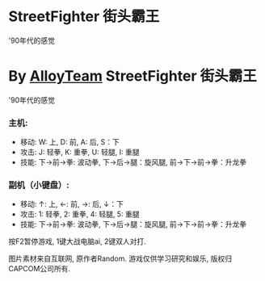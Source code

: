 StreetFighter 街头霸王
======================
'90年代的感觉

By [AlloyTeam](http://www.AlloyTeam.com/)
StreetFighter 街头霸王
======================
'90年代的感觉
### 主机:
  
   * 移动: W: 上, D: 前, A: 后, S：下 
   * 攻击: J: 轻拳, K: 重拳, U: 轻腿, I: 重腿
   * 技能: 下→前→拳: 波动拳, 下→后→腿：旋风腿, 前→下→前→拳：升龙拳
   
### 副机（小键盘）:
  
   * 移动: ↑: 上, ←: 前, →: 后, ↓：下 
   * 攻击: 1: 轻拳, 2: 重拳, 4: 轻腿, 5: 重腿
   * 技能: 下→前→拳: 波动拳, 下→后→腿：旋风腿, 前→下→前→拳：升龙拳
   
   

按F2暂停游戏, 1键大战电脑ai, 2键双人对打.



图片素材来自互联网, 原作者Random. 游戏仅供学习研究和娱乐, 版权归CAPCOM公司所有.
   
   
   
    
